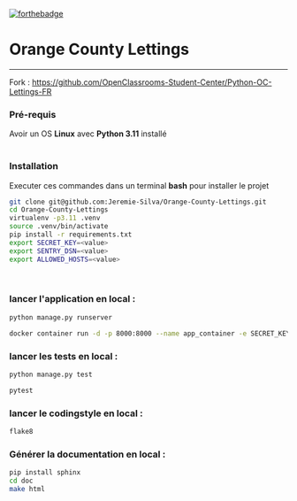 [![forthebadge](https://forthebadge.com/images/badges/made-with-python.svg)](https://forthebadge.com)
# Orange County Lettings
---
Fork : https://github.com/OpenClassrooms-Student-Center/Python-OC-Lettings-FR

### Pré-requis
Avoir un OS **Linux** avec **Python 3.11** installé  
<br/>

### Installation
Executer ces commandes dans un terminal **bash**
pour installer le projet
```bash
git clone git@github.com:Jeremie-Silva/Orange-County-Lettings.git
cd Orange-County-Lettings
virtualenv -p3.11 .venv
source .venv/bin/activate
pip install -r requirements.txt
export SECRET_KEY=<value>
export SENTRY_DSN=<value>
export ALLOWED_HOSTS=<value>
```

<br/>

### lancer l'application en local :
```bash
python manage.py runserver
```
```bash
docker container run -d -p 8000:8000 --name app_container -e SECRET_KEY=$SECRET_KEY -e SENTRY_DSN=$SENTRY_DSN -e ALLOWED_HOSTS=$ALLOWED_HOSTS mytricks/orange-county-lettings:<selected-tag>
```

### lancer les tests en local :
```bash
python manage.py test
```
```bash
pytest
```

### lancer le codingstyle en local :
```bash
flake8
```

### Générer la documentation en local :
```bash
pip install sphinx
cd doc
make html
```